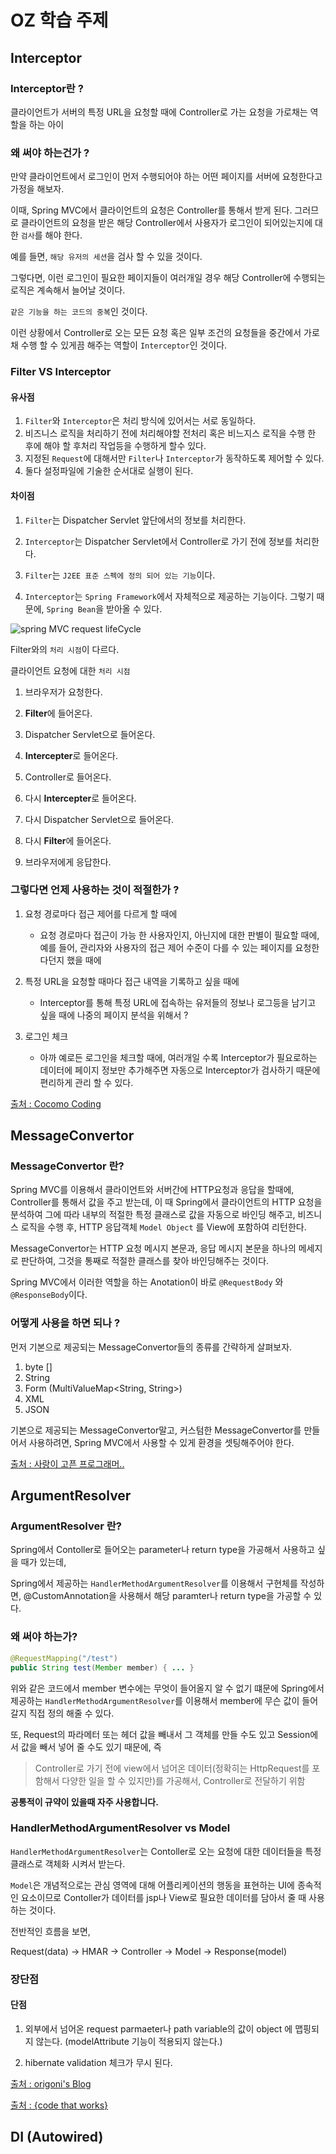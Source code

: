 # OZ 학습 주제

## Interceptor

### Interceptor란 ?
클라이언트가 서버의 특정 URL을 요청할 때에 Controller로 가는 요청을 가로채는 역할을 하는 아이

### 왜 써야 하는건가 ?
만약 클라이언트에서 로그인이 먼저 수행되어야 하는 어떤 페이지를 서버에 요청한다고 가정을 해보자.
 
이때, Spring MVC에서 클라이언트의 요청은 Controller를 통해서 받게 된다. 그러므로 클라이언트의 요청을 받은 해당 Controller에서 사용자가 로그인이 되어있는지에 대한 `검사`를 해야 한다. 

예를 들면, `해당 유저의 세션`을 검사 할 수 있을 것이다.

그렇다면, 이런 로그인이 필요한 페이지들이 여러개일 경우 해당 Controller에 수행되는 로직은 계속해서 늘어날 것이다.

`같은 기능을 하는 코드의 중복`인 것이다.

이런 상황에서 Controller로 오는 모든 요청 혹은 일부 조건의 요청들을 중간에서 가로채 수행 할 수 있게끔 해주는 역할이 `Interceptor`인 것이다.

### Filter VS Interceptor

#### 유사점

1. `Filter`와 `Interceptor`은 처리 방식에 있어서는 서로 동일하다.
2. 비즈니스 로직을 처리하기 전에 처리해야할 전처리 혹은 비느지스 로직을 수행 한 후에 해야 할 후처리 작업등을 수행하게 할수 있다.
4. 지정된 `Request`에 대해서만 `Filter`나 `Interceptor`가 동작하도록 제어할 수 있다.
5. 둘다 설정파일에 기술한 순서대로 실행이 된다.

#### 차이점

1. `Filter`는 Dispatcher Servlet 앞단에서의 정보를 처리한다.

2. `Interceptor`는 Dispatcher Servlet에서 Controller로 가기 전에 정보를 처리한다.

3. `Filter`는 `J2EE 표준 스펙에 정의 되어 있는 기능`이다.

4.  `Interceptor`는 `Spring Framework`에서 자체적으로 제공하는 기능이다. 그렇기 때문에, `Spring Bean`을 받아올 수 있다. 

![spring MVC request lifeCycle](../assets/filter-interceptor.jpeg)

Filter와의 `처리 시점`이 다르다.

클라이언트 요청에 대한 `처리 시점`

1. 브라우저가 요청한다.

2. **Filter**에 들어온다.

3. Dispatcher Servlet으로 들어온다.

4. **Intercepter**로 들어온다.

5. Controller로 들어온다.

6. 다시 **Intercepter**로 들어온다.

7. 다시 Dispatcher Servlet으로 들어온다.

8. 다시 **Filter**에 들어온다.

9. 브라우저에게 응답한다.


### 그렇다면 언제 사용하는 것이 적절한가 ?

1. 요청 경로마다 접근 제어를 다르게 할 때에
	- 요청 경로마다 접근이 가능 한 사용자인지, 아닌지에 대한 판별이 필요할 때에, 예를 들어, 관리자와 사용자의 접근 제어 수준이 다를 수 있는 페이지를 요청한다던지 했을 때에

2. 특정 URL을 요청할 때마다 접근 내역을 기록하고 싶을 때에
	- Interceptor를 통해 특정 URL에 접속하는 유저들의 정보나 로그등을 남기고 싶을 때에 나중의 페이지 분석을 위해서 ? 

3. 로그인 체크
	- 아까 예로든 로그인을 체크할 때에, 여러개일 수록 Interceptor가 필요로하는 데이터에 페이지 정보만 추가해주면 자동으로 Interceptor가 검사하기 때문에 편리하게 관리 할 수 있다.

[출처 : Cocomo Coding](http://cocomo.tistory.com/199)

## MessageConvertor

### MessageConvertor 란?
Spring MVC를 이용해서 클라이언트와 서버간에 HTTP요청과 응답을 할때에, Controller를 통해서  값을 주고 받는데, 이 때 Spring에서 클라이언트의 HTTP 요청을 분석하여 그에 따라 내부의 적절한 특정 클래스로 값을 자동으로 바인딩 해주고, 비즈니스 로직을 수행 후, HTTP 응답객체 `Model Object` 를 View에 포함하여 리턴한다.

MessageConvertor는 HTTP 요청 메시지 본문과, 응답 메시지 본문을 하나의 메세지로 판단하여, 그것을 통째로 적절한 클래스를 찾아 바인딩해주는 것이다.

Spring MVC에서 이러한 역할을 하는 Anotation이 바로 `@RequestBody` 와 `@ResponseBody`이다.

### 어떻게 사용을 하면 되나 ?
먼저 기본으로 제공되는 MessageConvertor들의 종류를 간략하게 살펴보자.

1. byte []
2. String
3. Form (MultiValueMap<String, String>)
4. XML
5. JSON

기본으로 제공되는 MessageConvertor말고, 커스텀한 MessageConvertor를 만들어서 사용하려면, Spring MVC에서 사용할 수 있게 환경을 셋팅해주어야 한다.

[출처 : 사랑이 고픈 프로그래머..](http://zgundam.tistory.com/12)


## ArgumentResolver

### ArgumentResolver 란?

Spring에서 Contoller로 들어오는 parameter나 return type을 가공해서 사용하고 싶을 때가 있는데,

Spring에서 제공하는 `HandlerMethodArgumentResolver`를 이용해서 구현체를 작성하면, @CustomAnnotation을 사용해서 해당 paramter나 return type을 가공할 수 있다.

### 왜 써야 하는가?

```java
@RequestMapping("/test")
public String test(Member member) { ... }
```

위와 같은 코드에서 member 변수에는 무엇이 들어올지 알 수 없기 떄문에 Spring에서 제공하는 `HandlerMethodArgumentResolver`를 이용해서 member에 무슨 값이 들어갈지 직접 정의 해줄 수 있다.

또, Request의 파라메터 또는 헤더 값을 빼내서 그 객체를 만들 수도 있고 Session에서 값을 빼서 넣어 줄 수도 있기 때문에, 즉  

> Controller로 가기 전에 view에서 넘어온 데이터(정확히는 HttpRequest를 포함해서 다양한 일을 할 수 있지만)를 가공해서, Controller로 전달하기 위함

**공통적이 규약이 있을때 자주 사용합니다.**

### HandlerMethodArgumentResolver vs Model

`HandlerMethodArgumentResolver`는 Contoller로 오는 요청에 대한 데이터들을 특정 클래스로 객체화 시켜서 받는다.

`Model`은 개념적으로는 관심 영역에 대해 어플리케이션의 행동을 표현하는 UI에 종속적인 요소이므로 Contoller가 데이터를 jsp나 View로 필요한 데이터를 담아서 줄 때 사용하는 것이다.

전반적인 흐름을 보면, 

Request(data) -> HMAR -> Controller -> Model -> Response(model)


### 장단점

#### 단점

1. 외부에서 넘어온 request parmaeter나 path variable의 값이 object 에 맵핑되지 않는다. (modelAttribute 기능이 적용되지 않는다.)

2. hibernate validation 체크가 무시 된다.

[출처 : origoni's Blog](http://millky.com/@origoni/post/1177?language=ko_kr)

[출처 : {code that works}](https://sdqali.in/blog/2016/01/29/using-custom-arguments-in-spring-mvc-controllers/)

## DI (Autowired)